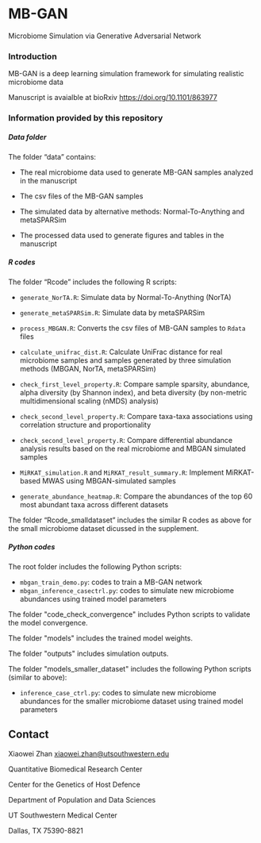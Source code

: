 # MB-GAN

Microbiome Simulation via Generative Adversarial Network


### Introduction

MB-GAN is a deep learning simulation framework for simulating realistic
microbiome data

Manuscript is avaialble at bioRxiv https://doi.org/10.1101/863977

### Information provided by this repository

##### Data folder

The folder “data” contains:

  - The real microbiome data used to generate MB-GAN samples analyzed in
    the manuscript

  - The csv files of the MB-GAN samples

  - The simulated data by alternative methods: Normal-To-Anything and metaSPARSim
  
  - The processed data used to generate figures and tables in the
    manuscript

##### R codes

The folder “Rcode” includes the following R scripts:

  - `generate_NorTA.R`: Simulate data by Normal-To-Anything (NorTA)
  
  - `generate_metaSPARSim.R`: Simulate data by metaSPARSim
  
  - `process_MBGAN.R`: Converts the csv files of MB-GAN samples to
    `Rdata` files
    
  - `calculate_unifrac_dist.R`: Calculate UniFrac distance for real microbiome samples and samples generated by three simulation methods (MBGAN, NorTA, metaSPARSim)
  
  - `check_first_level_property.R`: Compare sample sparsity, abundance, alpha diversity (by Shannon index), and beta diversity (by non-metric multidimensional scaling (nMDS) analysis)
  
  - `check_second_level_property.R`: Compare taxa-taxa associations using correlation structure and proportionality 
  
  - `check_second_level_property.R`: Compare differential abundance analysis results based on the real microbiome and MBGAN simulated samples
  
  - `MiRKAT_simulation.R` and `MiRKAT_result_summary.R`: Implement MiRKAT-based MWAS using MBGAN-simulated samples
  
  - `generate_abundance_heatmap.R`: Compare the abundances of the top 60 most abundant taxa across different datasets


The folder “Rcode_smalldataset” includes the similar R codes as above for the small microbiome dataset dicussed in the supplement.

##### Python codes

The root folder includes the following Python scripts:

  - `mbgan_train_demo.py`: codes to train a MB-GAN network
  - `mbgan_inference_casectrl.py`: codes to simulate new microbiome 
    abundances using trained model parameters
    
The folder "code_check_convergence" includes Python scripts to validate the model convergence.

The folder "models" includes the trained model weights.

The folder "outputs" includes simulation outputs.
    
The folder "models_smaller_dataset" includes the following Python scripts (similar to above):

  - `inference_case_ctrl.py`: codes to simulate new microbiome 
    abundances for the smaller microbiome dataset using trained model parameters



## Contact

Xiaowei Zhan <xiaowei.zhan@utsouthwestern.edu>

Quantitative Biomedical Research Center

Center for the Genetics of Host Defence

Department of Population and Data Sciences

UT Southwestern Medical Center

Dallas, TX 75390-8821
